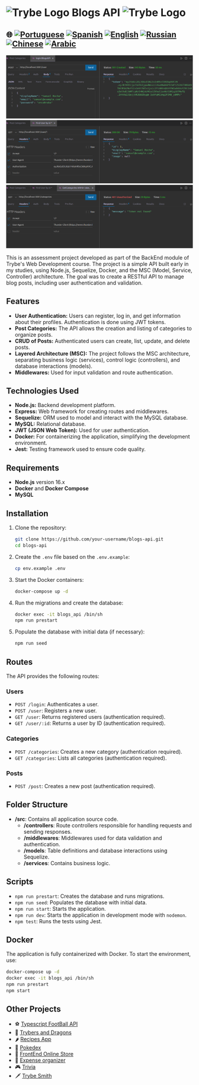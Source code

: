 # <img src="https://agenciars.com.br/wp-content/uploads/2022/06/Trybe.png" alt="Trybe Logo" width="52" height="30" /> Blogs API <img src="https://agenciars.com.br/wp-content/uploads/2022/06/Trybe.png" alt="Trybe Logo" width="52" height="30" />

## 🌐 [![Portuguese](https://img.shields.io/badge/Português-green)](https://github.com/SamuelRocha91/BlogsApi/blob/main/README.md) [![Spanish](https://img.shields.io/badge/Español-yellow)](https://github.com/SamuelRocha91/BlogsApi/blob/main/README_es.md) [![English](https://img.shields.io/badge/English-blue)](https://github.com/SamuelRocha91/BlogsApi/blob/main/README_en.md) [![Russian](https://img.shields.io/badge/Русский-lightgrey)](https://github.com/SamuelRocha91/BlogsApi/blob/main/README_ru.md) [![Chinese](https://img.shields.io/badge/中文-red)](https://github.com/SamuelRocha91/BlogsApi/blob/main/README_ch.md) [![Arabic](https://img.shields.io/badge/العربية-orange)](https://github.com/SamuelRocha91/BlogsApi/blob/main/README_ar.md)

![Application Preview](./assets/blogs.png) ![Application Preview](./assets/blogs02.png)
![Application Preview](./assets/blogs03.png)

This is an assessment project developed as part of the BackEnd module of Trybe's Web Development course. The project is a simple API built early in my studies, using Node.js, Sequelize, Docker, and the MSC (Model, Service, Controller) architecture. The goal was to create a RESTful API to manage blog posts, including user authentication and validation.

## Features

- **User Authentication:** Users can register, log in, and get information about their profiles. Authentication is done using JWT tokens.
- **Post Categories:** The API allows the creation and listing of categories to organize posts.
- **CRUD of Posts:** Authenticated users can create, list, update, and delete posts.
- **Layered Architecture (MSC):** The project follows the MSC architecture, separating business logic (services), control logic (controllers), and database interactions (models).
- **Middlewares:** Used for input validation and route authentication.

## Technologies Used

- **Node.js:** Backend development platform.
- **Express:** Web framework for creating routes and middlewares.
- **Sequelize:** ORM used to model and interact with the MySQL database.
- **MySQL:** Relational database.
- **JWT (JSON Web Token):** Used for user authentication.
- **Docker:** For containerizing the application, simplifying the development environment.
- **Jest:** Testing framework used to ensure code quality.

## Requirements

- **Node.js** version 16.x
- **Docker** and **Docker Compose**
- **MySQL**

## Installation

1. Clone the repository:
   ```bash
   git clone https://github.com/your-username/blogs-api.git
   cd blogs-api
   ```

2. Create the `.env` file based on the `.env.example`:
   ```bash
   cp env.example .env
   ```

3. Start the Docker containers:
   ```bash
   docker-compose up -d
   ```

4. Run the migrations and create the database:
   ```bash
   docker exec -it blogs_api /bin/sh
   npm run prestart
   ```

5. Populate the database with initial data (if necessary):
   ```bash
   npm run seed
   ```

## Routes

The API provides the following routes:

### Users
- `POST /login`: Authenticates a user.
- `POST /user`: Registers a new user.
- `GET /user`: Returns registered users (authentication required).
- `GET /user/:id`: Returns a user by ID (authentication required).

### Categories
- `POST /categories`: Creates a new category (authentication required).
- `GET /categories`: Lists all categories (authentication required).

### Posts
- `POST /post`: Creates a new post (authentication required).

## Folder Structure

- **/src**: Contains all application source code.
  - **/controllers**: Route controllers responsible for handling requests and sending responses.
  - **/middlewares**: Middlewares used for data validation and authentication.
  - **/models**: Table definitions and database interactions using Sequelize.
  - **/services**: Contains business logic.

## Scripts

- `npm run prestart`: Creates the database and runs migrations.
- `npm run seed`: Populates the database with initial data.
- `npm run start`: Starts the application.
- `npm run dev`: Starts the application in development mode with `nodemon`.
- `npm test`: Runs the tests using Jest.

## Docker

The application is fully containerized with Docker. To start the environment, use:

```bash
docker-compose up -d
docker exec -it blogs_api /bin/sh
npm run prestart
npm start
```

## Other Projects

- ⚽ [Typescript FootBall API](https://github.com/SamuelRocha91/trybeFutebolClube/blob/main/README_en.md)
- 🐉 [Trybers and Dragons](https://github.com/SamuelRocha91/trybeAndDragons/blob/main/README_en.md)
- 🌶️ [Recipes App](https://github.com/SamuelRocha91/ProjectRecipesApp/blob/main/README_en.md)
- 🐣 [Pokedex](https://github.com/SamuelRocha91/pokedex/blob/main/README_en.md)
- 🏪 [FrontEnd Online Store](https://github.com/SamuelRocha91/project-frontend-online-store/blob/main/README_en.md)
- 👛 [Expense organizer](https://github.com/SamuelRocha91/project-trybewallet/blob/main/README_en.md)
- 🎮 [Trivia](https://github.com/SamuelRocha91/trivia_game/blob/main/README_en.md)
- 🗡️ [Trybe Smith](https://github.com/SamuelRocha91/TrybeSmith/blob/main/README_en.md)

